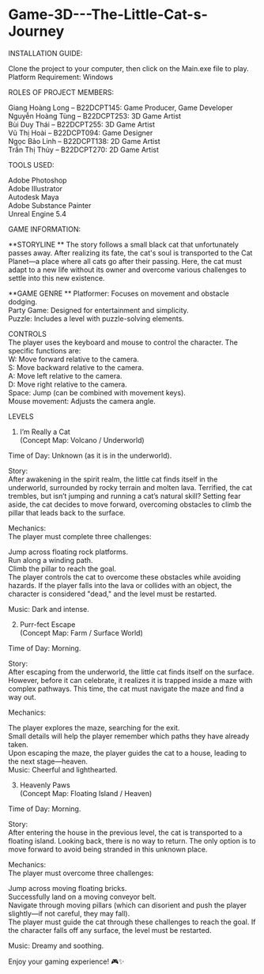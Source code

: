 # Game-3D---The-Little-Cat-s-Journey

INSTALLATION GUIDE:  

Clone the project to your computer, then click on the Main.exe file to play.  
Platform Requirement: Windows  


ROLES OF PROJECT MEMBERS:  

Giang Hoàng Long – B22DCPT145: Game Producer, Game Developer  
Nguyễn Hoàng Tùng – B22DCPT253: 3D Game Artist  
Bùi Duy Thái – B22DCPT255: 3D Game Artist  
Vũ Thị Hoài – B22DCPT094: Game Designer  
Ngọc Bảo Linh – B22DCPT138: 2D Game Artist  
Trần Thị Thủy – B22DCPT270: 2D Game Artist  


TOOLS USED:  

Adobe Photoshop  
Adobe Illustrator  
Autodesk Maya  
Adobe Substance Painter  
Unreal Engine 5.4  

GAME INFORMATION:
  
**STORYLINE  **
The story follows a small black cat that unfortunately passes away. After realizing its fate, the cat's soul is transported to the Cat Planet—a place where all cats go after their passing. Here, the cat must adapt to a new life without its owner and overcome various challenges to settle into this new existence.

**GAME GENRE  **
Platformer: Focuses on movement and obstacle dodging.  
Party Game: Designed for entertainment and simplicity.  
Puzzle: Includes a level with puzzle-solving elements.  

CONTROLS  
The player uses the keyboard and mouse to control the character. The specific functions are:  
W: Move forward relative to the camera.  
S: Move backward relative to the camera.  
A: Move left relative to the camera.  
D: Move right relative to the camera.  
Space: Jump (can be combined with movement keys).  
Mouse movement: Adjusts the camera angle.  

LEVELS  
1. I’m Really a Cat  
(Concept Map: Volcano / Underworld)  

Time of Day: Unknown (as it is in the underworld).
  
Story:  
After awakening in the spirit realm, the little cat finds itself in the underworld, surrounded by rocky terrain and molten lava. Terrified, the cat trembles, but isn’t jumping and running a cat’s natural skill?
Setting fear aside, the cat decides to move forward, overcoming obstacles to climb the pillar that leads back to the surface.

Mechanics:  
The player must complete three challenges:
  
Jump across floating rock platforms.  
Run along a winding path.  
Climb the pillar to reach the goal.  
The player controls the cat to overcome these obstacles while avoiding hazards. If the player falls into the lava or collides with an object, the character is considered "dead," and the level must be restarted.  
  
Music: Dark and intense.  

2. Purr-fect Escape  
(Concept Map: Farm / Surface World)

Time of Day: Morning.  

Story:  
After escaping from the underworld, the little cat finds itself on the surface. However, before it can celebrate, it realizes it is trapped inside a maze with complex pathways. This time, the cat must navigate the maze and find a way out.

Mechanics:  

The player explores the maze, searching for the exit.  
Small details will help the player remember which paths they have already taken.  
Upon escaping the maze, the player guides the cat to a house, leading to the next stage—heaven.  
Music: Cheerful and lighthearted.  
  
3. Heavenly Paws  
(Concept Map: Floating Island / Heaven)  

Time of Day: Morning.  

Story:  
After entering the house in the previous level, the cat is transported to a floating island. Looking back, there is no way to return. The only option is to move forward to avoid being stranded in this unknown place.  

Mechanics:  
The player must overcome three challenges:  

Jump across moving floating bricks.  
Successfully land on a moving conveyor belt.  
Navigate through moving pillars (which can disorient and push the player slightly—if not careful, they may fall).  
The player must guide the cat through these challenges to reach the goal. If the character falls off any surface, the level must be restarted.  

Music: Dreamy and soothing.  

Enjoy your gaming experience! 🎮✨  

